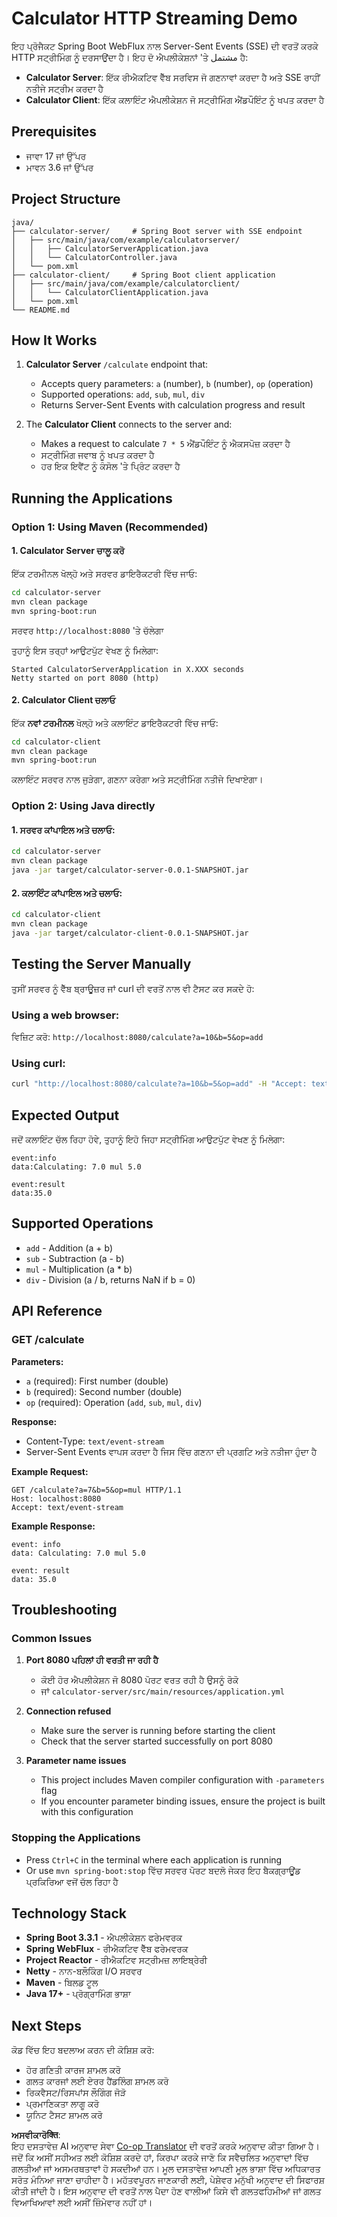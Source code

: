 <!--
CO_OP_TRANSLATOR_METADATA:
{
  "original_hash": "acd4010e430da00946a154f62847a169",
  "translation_date": "2025-06-18T09:45:54+00:00",
  "source_file": "03-GettingStarted/06-http-streaming/solution/java/README.md",
  "language_code": "pa"
}
-->
# Calculator HTTP Streaming Demo

ਇਹ ਪ੍ਰੋਜੈਕਟ Spring Boot WebFlux ਨਾਲ Server-Sent Events (SSE) ਦੀ ਵਰਤੋਂ ਕਰਕੇ HTTP ਸਟ੍ਰੀਮਿੰਗ ਨੂੰ ਦਰਸਾਉਂਦਾ ਹੈ। ਇਹ ਦੋ ਐਪਲੀਕੇਸ਼ਨਾਂ 'ਤੇ مشتمل ਹੈ:

- **Calculator Server**: ਇੱਕ ਰੀਐਕਟਿਵ ਵੈੱਬ ਸਰਵਿਸ ਜੋ ਗਣਨਾਵਾਂ ਕਰਦਾ ਹੈ ਅਤੇ SSE ਰਾਹੀਂ ਨਤੀਜੇ ਸਟ੍ਰੀਮ ਕਰਦਾ ਹੈ  
- **Calculator Client**: ਇੱਕ ਕਲਾਇੰਟ ਐਪਲੀਕੇਸ਼ਨ ਜੋ ਸਟ੍ਰੀਮਿੰਗ ਐਂਡਪੌਇੰਟ ਨੂੰ ਖਪਤ ਕਰਦਾ ਹੈ

## Prerequisites

- ਜਾਵਾ 17 ਜਾਂ ਉੱਪਰ  
- ਮਾਵਨ 3.6 ਜਾਂ ਉੱਪਰ  

## Project Structure

```
java/
├── calculator-server/     # Spring Boot server with SSE endpoint
│   ├── src/main/java/com/example/calculatorserver/
│   │   ├── CalculatorServerApplication.java
│   │   └── CalculatorController.java
│   └── pom.xml
├── calculator-client/     # Spring Boot client application
│   ├── src/main/java/com/example/calculatorclient/
│   │   └── CalculatorClientApplication.java
│   └── pom.xml
└── README.md
```

## How It Works

1. **Calculator Server** `/calculate` endpoint that:
   - Accepts query parameters: `a` (number), `b` (number), `op` (operation)
   - Supported operations: `add`, `sub`, `mul`, `div`
   - Returns Server-Sent Events with calculation progress and result

2. The **Calculator Client** connects to the server and:
   - Makes a request to calculate `7 * 5` ਐਂਡਪੌਇੰਟ ਨੂੰ ਐਕਸਪੋਜ਼ ਕਰਦਾ ਹੈ  
   - ਸਟ੍ਰੀਮਿੰਗ ਜਵਾਬ ਨੂੰ ਖਪਤ ਕਰਦਾ ਹੈ  
   - ਹਰ ਇਕ ਇਵੈਂਟ ਨੂੰ ਕੰਸੋਲ 'ਤੇ ਪ੍ਰਿੰਟ ਕਰਦਾ ਹੈ  

## Running the Applications

### Option 1: Using Maven (Recommended)

#### 1. Calculator Server ਚਾਲੂ ਕਰੋ

ਇੱਕ ਟਰਮੀਨਲ ਖੋਲ੍ਹੋ ਅਤੇ ਸਰਵਰ ਡਾਇਰੈਕਟਰੀ ਵਿੱਚ ਜਾਓ:

```bash
cd calculator-server
mvn clean package
mvn spring-boot:run
```

ਸਰਵਰ `http://localhost:8080` 'ਤੇ ਚੱਲੇਗਾ

ਤੁਹਾਨੂੰ ਇਸ ਤਰ੍ਹਾਂ ਆਉਟਪੁੱਟ ਵੇਖਣ ਨੂੰ ਮਿਲੇਗਾ:  
```
Started CalculatorServerApplication in X.XXX seconds
Netty started on port 8080 (http)
```

#### 2. Calculator Client ਚਲਾਓ

ਇੱਕ **ਨਵਾਂ ਟਰਮੀਨਲ** ਖੋਲ੍ਹੋ ਅਤੇ ਕਲਾਇੰਟ ਡਾਇਰੈਕਟਰੀ ਵਿੱਚ ਜਾਓ:

```bash
cd calculator-client
mvn clean package
mvn spring-boot:run
```

ਕਲਾਇੰਟ ਸਰਵਰ ਨਾਲ ਜੁੜੇਗਾ, ਗਣਨਾ ਕਰੇਗਾ ਅਤੇ ਸਟ੍ਰੀਮਿੰਗ ਨਤੀਜੇ ਦਿਖਾਏਗਾ।

### Option 2: Using Java directly

#### 1. ਸਰਵਰ ਕਾਂਪਾਇਲ ਅਤੇ ਚਲਾਓ:

```bash
cd calculator-server
mvn clean package
java -jar target/calculator-server-0.0.1-SNAPSHOT.jar
```

#### 2. ਕਲਾਇੰਟ ਕਾਂਪਾਇਲ ਅਤੇ ਚਲਾਓ:

```bash
cd calculator-client
mvn clean package
java -jar target/calculator-client-0.0.1-SNAPSHOT.jar
```

## Testing the Server Manually

ਤੁਸੀਂ ਸਰਵਰ ਨੂੰ ਵੈੱਬ ਬ੍ਰਾਊਜ਼ਰ ਜਾਂ curl ਦੀ ਵਰਤੋਂ ਨਾਲ ਵੀ ਟੈਸਟ ਕਰ ਸਕਦੇ ਹੋ:

### Using a web browser:  
ਵਿਜ਼ਿਟ ਕਰੋ: `http://localhost:8080/calculate?a=10&b=5&op=add`

### Using curl:  
```bash
curl "http://localhost:8080/calculate?a=10&b=5&op=add" -H "Accept: text/event-stream"
```

## Expected Output

ਜਦੋਂ ਕਲਾਇੰਟ ਚੱਲ ਰਿਹਾ ਹੋਵੇ, ਤੁਹਾਨੂੰ ਇਹੋ ਜਿਹਾ ਸਟ੍ਰੀਮਿੰਗ ਆਉਟਪੁੱਟ ਵੇਖਣ ਨੂੰ ਮਿਲੇਗਾ:  

```
event:info
data:Calculating: 7.0 mul 5.0

event:result
data:35.0
```

## Supported Operations

- `add` - Addition (a + b)
- `sub` - Subtraction (a - b)
- `mul` - Multiplication (a * b)
- `div` - Division (a / b, returns NaN if b = 0)

## API Reference

### GET /calculate

**Parameters:**
- `a` (required): First number (double)
- `b` (required): Second number (double)
- `op` (required): Operation (`add`, `sub`, `mul`, `div`)

**Response:**
- Content-Type: `text/event-stream`  
- Server-Sent Events ਵਾਪਸ ਕਰਦਾ ਹੈ ਜਿਸ ਵਿੱਚ ਗਣਨਾ ਦੀ ਪ੍ਰਗਟਿ ਅਤੇ ਨਤੀਜਾ ਹੁੰਦਾ ਹੈ  

**Example Request:**  
```
GET /calculate?a=7&b=5&op=mul HTTP/1.1
Host: localhost:8080
Accept: text/event-stream
```

**Example Response:**  
```
event: info
data: Calculating: 7.0 mul 5.0

event: result
data: 35.0
```

## Troubleshooting

### Common Issues

1. **Port 8080 ਪਹਿਲਾਂ ਹੀ ਵਰਤੀ ਜਾ ਰਹੀ ਹੈ**  
   - ਕੋਈ ਹੋਰ ਐਪਲੀਕੇਸ਼ਨ ਜੋ 8080 ਪੋਰਟ ਵਰਤ ਰਹੀ ਹੈ ਉਸਨੂੰ ਰੋਕੋ  
   - ਜਾਂ `calculator-server/src/main/resources/application.yml`

2. **Connection refused**
   - Make sure the server is running before starting the client
   - Check that the server started successfully on port 8080

3. **Parameter name issues**
   - This project includes Maven compiler configuration with `-parameters` flag
   - If you encounter parameter binding issues, ensure the project is built with this configuration

### Stopping the Applications

- Press `Ctrl+C` in the terminal where each application is running
- Or use `mvn spring-boot:stop` ਵਿੱਚ ਸਰਵਰ ਪੋਰਟ ਬਦਲੋ ਜੇਕਰ ਇਹ ਬੈਕਗ੍ਰਾਊਂਡ ਪ੍ਰਕਿਰਿਆ ਵਜੋਂ ਚੱਲ ਰਿਹਾ ਹੈ  

## Technology Stack

- **Spring Boot 3.3.1** - ਐਪਲੀਕੇਸ਼ਨ ਫਰੇਮਵਰਕ  
- **Spring WebFlux** - ਰੀਐਕਟਿਵ ਵੈੱਬ ਫਰੇਮਵਰਕ  
- **Project Reactor** - ਰੀਐਕਟਿਵ ਸਟ੍ਰੀਮਜ਼ ਲਾਇਬ੍ਰੇਰੀ  
- **Netty** - ਨਾਨ-ਬਲੌਕਿੰਗ I/O ਸਰਵਰ  
- **Maven** - ਬਿਲਡ ਟੂਲ  
- **Java 17+** - ਪ੍ਰੋਗ੍ਰਾਮਿੰਗ ਭਾਸ਼ਾ  

## Next Steps

ਕੋਡ ਵਿੱਚ ਇਹ ਬਦਲਾਅ ਕਰਨ ਦੀ ਕੋਸ਼ਿਸ਼ ਕਰੋ:  
- ਹੋਰ ਗਣਿਤੀ ਕਾਰਜ ਸ਼ਾਮਲ ਕਰੋ  
- ਗਲਤ ਕਾਰਜਾਂ ਲਈ ਏਰਰ ਹੈਂਡਲਿੰਗ ਸ਼ਾਮਲ ਕਰੋ  
- ਰਿਕਵੈਸਟ/ਰਿਸਪਾਂਸ ਲੌਗਿੰਗ ਜੋੜੋ  
- ਪ੍ਰਮਾਣਿਕਤਾ ਲਾਗੂ ਕਰੋ  
- ਯੂਨਿਟ ਟੈਸਟ ਸ਼ਾਮਲ ਕਰੋ

**ਅਸਵੀਕਾਰੋक्ति**:  
ਇਹ ਦਸਤਾਵੇਜ਼ AI ਅਨੁਵਾਦ ਸੇਵਾ [Co-op Translator](https://github.com/Azure/co-op-translator) ਦੀ ਵਰਤੋਂ ਕਰਕੇ ਅਨੁਵਾਦ ਕੀਤਾ ਗਿਆ ਹੈ। ਜਦੋਂ ਕਿ ਅਸੀਂ ਸਹੀਅਤ ਲਈ ਕੋਸ਼ਿਸ਼ ਕਰਦੇ ਹਾਂ, ਕਿਰਪਾ ਕਰਕੇ ਜਾਣੋ ਕਿ ਸਵੈਚਲਿਤ ਅਨੁਵਾਦਾਂ ਵਿੱਚ ਗਲਤੀਆਂ ਜਾਂ ਅਸਮਰਥਤਾਵਾਂ ਹੋ ਸਕਦੀਆਂ ਹਨ। ਮੂਲ ਦਸਤਾਵੇਜ਼ ਆਪਣੀ ਮੂਲ ਭਾਸ਼ਾ ਵਿੱਚ ਅਧਿਕਾਰਤ ਸਰੋਤ ਮੰਨਿਆ ਜਾਣਾ ਚਾਹੀਦਾ ਹੈ। ਮਹੱਤਵਪੂਰਨ ਜਾਣਕਾਰੀ ਲਈ, ਪੇਸ਼ੇਵਰ ਮਨੁੱਖੀ ਅਨੁਵਾਦ ਦੀ ਸਿਫਾਰਸ਼ ਕੀਤੀ ਜਾਂਦੀ ਹੈ। ਇਸ ਅਨੁਵਾਦ ਦੀ ਵਰਤੋਂ ਨਾਲ ਪੈਦਾ ਹੋਣ ਵਾਲੀਆਂ ਕਿਸੇ ਵੀ ਗਲਤਫਹਿਮੀਆਂ ਜਾਂ ਗਲਤ ਵਿਆਖਿਆਵਾਂ ਲਈ ਅਸੀਂ ਜ਼ਿੰਮੇਵਾਰ ਨਹੀਂ ਹਾਂ।